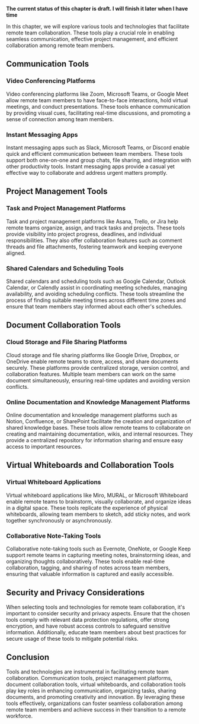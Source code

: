 **The current status of this chapter is draft. I will finish it later when I have time**

In this chapter, we will explore various tools and technologies that facilitate remote team collaboration. These tools play a crucial role in enabling seamless communication, effective project management, and efficient collaboration among remote team members.

Communication Tools
-------------------

### Video Conferencing Platforms

Video conferencing platforms like Zoom, Microsoft Teams, or Google Meet allow remote team members to have face-to-face interactions, hold virtual meetings, and conduct presentations. These tools enhance communication by providing visual cues, facilitating real-time discussions, and promoting a sense of connection among team members.

### Instant Messaging Apps

Instant messaging apps such as Slack, Microsoft Teams, or Discord enable quick and efficient communication between team members. These tools support both one-on-one and group chats, file sharing, and integration with other productivity tools. Instant messaging apps provide a casual yet effective way to collaborate and address urgent matters promptly.

Project Management Tools
------------------------

### Task and Project Management Platforms

Task and project management platforms like Asana, Trello, or Jira help remote teams organize, assign, and track tasks and projects. These tools provide visibility into project progress, deadlines, and individual responsibilities. They also offer collaboration features such as comment threads and file attachments, fostering teamwork and keeping everyone aligned.

### Shared Calendars and Scheduling Tools

Shared calendars and scheduling tools such as Google Calendar, Outlook Calendar, or Calendly assist in coordinating meeting schedules, managing availability, and avoiding scheduling conflicts. These tools streamline the process of finding suitable meeting times across different time zones and ensure that team members stay informed about each other's schedules.

Document Collaboration Tools
----------------------------

### Cloud Storage and File Sharing Platforms

Cloud storage and file sharing platforms like Google Drive, Dropbox, or OneDrive enable remote teams to store, access, and share documents securely. These platforms provide centralized storage, version control, and collaboration features. Multiple team members can work on the same document simultaneously, ensuring real-time updates and avoiding version conflicts.

### Online Documentation and Knowledge Management Platforms

Online documentation and knowledge management platforms such as Notion, Confluence, or SharePoint facilitate the creation and organization of shared knowledge bases. These tools allow remote teams to collaborate on creating and maintaining documentation, wikis, and internal resources. They provide a centralized repository for information sharing and ensure easy access to important resources.

Virtual Whiteboards and Collaboration Tools
-------------------------------------------

### Virtual Whiteboard Applications

Virtual whiteboard applications like Miro, MURAL, or Microsoft Whiteboard enable remote teams to brainstorm, visually collaborate, and organize ideas in a digital space. These tools replicate the experience of physical whiteboards, allowing team members to sketch, add sticky notes, and work together synchronously or asynchronously.

### Collaborative Note-Taking Tools

Collaborative note-taking tools such as Evernote, OneNote, or Google Keep support remote teams in capturing meeting notes, brainstorming ideas, and organizing thoughts collaboratively. These tools enable real-time collaboration, tagging, and sharing of notes across team members, ensuring that valuable information is captured and easily accessible.

Security and Privacy Considerations
-----------------------------------

When selecting tools and technologies for remote team collaboration, it's important to consider security and privacy aspects. Ensure that the chosen tools comply with relevant data protection regulations, offer strong encryption, and have robust access controls to safeguard sensitive information. Additionally, educate team members about best practices for secure usage of these tools to mitigate potential risks.

Conclusion
----------

Tools and technologies are instrumental in facilitating remote team collaboration. Communication tools, project management platforms, document collaboration tools, virtual whiteboards, and collaboration tools play key roles in enhancing communication, organizing tasks, sharing documents, and promoting creativity and innovation. By leveraging these tools effectively, organizations can foster seamless collaboration among remote team members and achieve success in their transition to a remote workforce.
